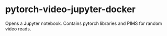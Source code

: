 # pytorch-video-jupyter-docker
Opens a Jupyter notebook. Contains pytorch libraries and PIMS for random video reads.
